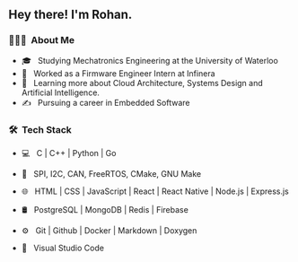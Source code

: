 <h2> Hey there! I'm Rohan.</h2>

<h3> 👨🏻‍💻 &nbsp;About Me </h3>

- 🎓 &nbsp; Studying Mechatronics Engineering at the University of Waterloo
- 💼 &nbsp; Worked as a Firmware Engineer Intern at Infinera
- 🌱 &nbsp; Learning more about Cloud Architecture, Systems Design and Artificial Intelligence.
- ✍️ &nbsp; Pursuing a career in Embedded Software

<h3> 🛠 &nbsp;Tech Stack</h3>

- 💻 &nbsp;
  C | C++ | Python | Go 

- 🤖 &nbsp;
  SPI, I2C, CAN, FreeRTOS, CMake, GNU Make

- 🌐 &nbsp;
  HTML | CSS | JavaScript | React | React Native | Node.js | Express.js

- 🛢 &nbsp;
  PostgreSQL | MongoDB | Redis | Firebase
  
- ⚙️ &nbsp;
  Git | Github | Docker | Markdown | Doxygen
  
- 🔧 &nbsp;
  Visual Studio Code

<br/>
